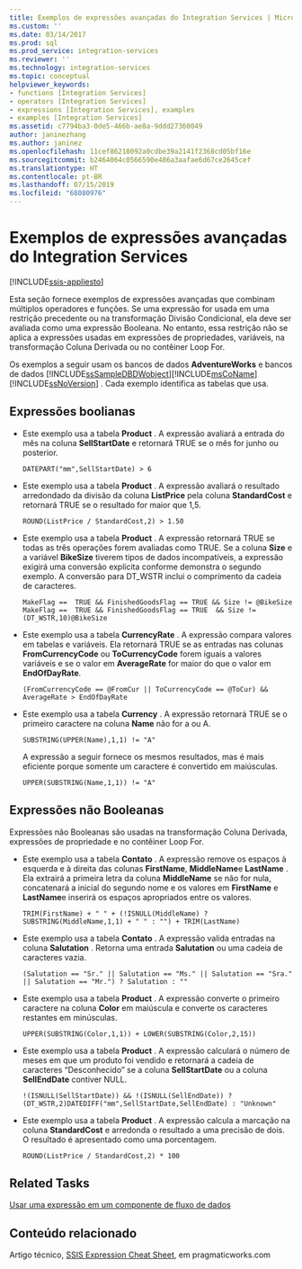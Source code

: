 ```yaml
---
title: Exemplos de expressões avançadas do Integration Services | Microsoft Docs
ms.custom: ''
ms.date: 03/14/2017
ms.prod: sql
ms.prod_service: integration-services
ms.reviewer: ''
ms.technology: integration-services
ms.topic: conceptual
helpviewer_keywords:
- functions [Integration Services]
- operators [Integration Services]
- expressions [Integration Services], examples
- examples [Integration Services]
ms.assetid: c7794ba3-0de5-466b-ae8a-9ddd27360049
author: janinezhang
ms.author: janinez
ms.openlocfilehash: 11cef86218092a0cdbe39a2141f2368cd05bf16e
ms.sourcegitcommit: b2464064c0566590e486a3aafae6d67ce2645cef
ms.translationtype: HT
ms.contentlocale: pt-BR
ms.lasthandoff: 07/15/2019
ms.locfileid: "68080976"
---
```

# <a name="examples-of-advanced-integration-services-expressions"></a>Exemplos de expressões avançadas do Integration Services

[!INCLUDE[ssis-appliesto](../../includes/ssis-appliesto-ssvrpluslinux-asdb-asdw-xxx.md)]


  Esta seção fornece exemplos de expressões avançadas que combinam múltiplos operadores e funções. Se uma expressão for usada em uma restrição precedente ou na transformação Divisão Condicional, ela deve ser avaliada como uma expressão Booleana. No entanto, essa restrição não se aplica a expressões usadas em expressões de propriedades, variáveis, na transformação Coluna Derivada ou no contêiner Loop For.  
  
 Os exemplos a seguir usam os bancos de dados **AdventureWorks** e bancos de dados [!INCLUDE[ssSampleDBDWobject](../../includes/sssampledbdwobject-md.md)][!INCLUDE[msCoName](../../includes/msconame-md.md)] [!INCLUDE[ssNoVersion](../../includes/ssnoversion-md.md)] . Cada exemplo identifica as tabelas que usa.  
  
## <a name="boolean-expressions"></a>Expressões boolianas  
  
-   Este exemplo usa a tabela **Product** . A expressão avaliará a entrada do mês na coluna **SellStartDate** e retornará TRUE se o mês for junho ou posterior.  
  
    ```  
    DATEPART("mm",SellStartDate) > 6  
    ```  
  
-   Este exemplo usa a tabela **Product** . A expressão avaliará o resultado arredondado da divisão da coluna **ListPrice** pela coluna **StandardCost** e retornará TRUE se o resultado for maior que 1,5.  
  
    ```  
    ROUND(ListPrice / StandardCost,2) > 1.50  
    ```  
  
-   Este exemplo usa a tabela **Product** . A expressão retornará TRUE se todas as três operações forem avaliadas como TRUE. Se a coluna **Size** e a variável **BikeSize** tiverem tipos de dados incompatíveis, a expressão exigirá uma conversão explícita conforme demonstra o segundo exemplo. A conversão para DT_WSTR inclui o comprimento da cadeia de caracteres.  
  
    ```  
    MakeFlag ==  TRUE && FinishedGoodsFlag == TRUE && Size != @BikeSize  
    MakeFlag ==  TRUE && FinishedGoodsFlag == TRUE  && Size != (DT_WSTR,10)@BikeSize  
    ```  
  
-   Este exemplo usa a tabela **CurrencyRate** . A expressão compara valores em tabelas e variáveis. Ela retornará TRUE se as entradas nas colunas **FromCurrencyCode** ou **ToCurrencyCode** forem iguais a valores variáveis e se o valor em **AverageRate** for maior do que o valor em **EndOfDayRate**.  
  
    ```  
    (FromCurrencyCode == @FromCur || ToCurrencyCode == @ToCur) && AverageRate > EndOfDayRate  
    ```  
  
-   Este exemplo usa a tabela **Currency** . A expressão retornará TRUE se o primeiro caractere na coluna **Name** não for a ou A.  
  
    ```  
    SUBSTRING(UPPER(Name),1,1) != "A"  
    ```  
  
     A expressão a seguir fornece os mesmos resultados, mas é mais eficiente porque somente um caractere é convertido em maiúsculas.  
  
    ```  
    UPPER(SUBSTRING(Name,1,1)) != "A"  
    ```  
  
## <a name="non-boolean-expressions"></a>Expressões não Booleanas  
 Expressões não Booleanas são usadas na transformação Coluna Derivada, expressões de propriedade e no contêiner Loop For.  
  
-   Este exemplo usa a tabela **Contato** . A expressão remove os espaços à esquerda e à direita das colunas **FirstName**, **MiddleName**e **LastName** . Ela extrairá a primeira letra da coluna **MiddleName** se não for nula, concatenará a inicial do segundo nome e os valores em **FirstName** e **LastName**e inserirá os espaços apropriados entre os valores.  
  
    ```  
    TRIM(FirstName) + " " + (!ISNULL(MiddleName) ? SUBSTRING(MiddleName,1,1) + " " : "") + TRIM(LastName)  
    ```  
  
-   Este exemplo usa a tabela **Contato** . A expressão valida entradas na coluna **Salutation** . Retorna uma entrada **Salutation** ou uma cadeia de caracteres vazia.  
  
    ```  
    (Salutation == "Sr." || Salutation == "Ms." || Salutation == "Sra." || Salutation == "Mr.") ? Salutation : ""  
    ```  
  
-   Este exemplo usa a tabela **Product** . A expressão converte o primeiro caractere na coluna **Color** em maiúscula e converte os caracteres restantes em minúsculas.  
  
    ```  
    UPPER(SUBSTRING(Color,1,1)) + LOWER(SUBSTRING(Color,2,15))  
    ```  
  
-   Este exemplo usa a tabela **Product** . A expressão calculará o número de meses em que um produto foi vendido e retornará a cadeia de caracteres “Desconhecido” se a coluna **SellStartDate** ou a coluna **SellEndDate** contiver NULL.  
  
    ```  
    !(ISNULL(SellStartDate)) && !(ISNULL(SellEndDate)) ? (DT_WSTR,2)DATEDIFF("mm",SellStartDate,SellEndDate) : "Unknown"  
    ```  
  
-   Este exemplo usa a tabela **Product** . A expressão calcula a marcação na coluna **StandardCost** e arredonda o resultado a uma precisão de dois. O resultado é apresentado como uma porcentagem.  
  
    ```  
    ROUND(ListPrice / StandardCost,2) * 100  
    ```  
  
## <a name="related-tasks"></a>Related Tasks  
 [Usar uma expressão em um componente de fluxo de dados](https://msdn.microsoft.com/library/9181b998-d24a-41fb-bb3c-14eee34f910d)  
  
## <a name="related-content"></a>Conteúdo relacionado  
 Artigo técnico, [SSIS Expression Cheat Sheet](https://go.microsoft.com/fwlink/?LinkId=746575), em pragmaticworks.com  
  
  

